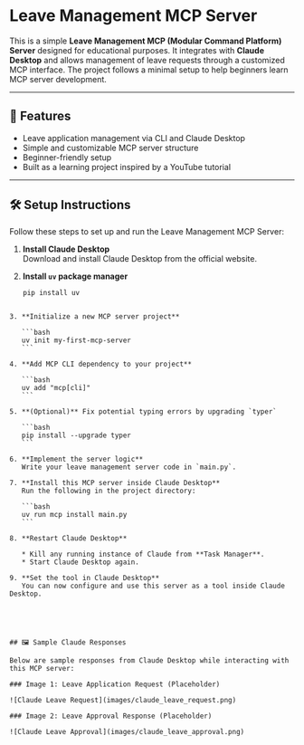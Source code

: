 # Leave Management MCP Server

This is a simple **Leave Management MCP (Modular Command Platform) Server** designed for educational purposes. It integrates with **Claude Desktop** and allows management of leave requests through a customized MCP interface. The project follows a minimal setup to help beginners learn MCP server development.

---

## 🚀 Features

- Leave application management via CLI and Claude Desktop
- Simple and customizable MCP server structure
- Beginner-friendly setup
- Built as a learning project inspired by a YouTube tutorial

---

## 🛠️ Setup Instructions

Follow these steps to set up and run the Leave Management MCP Server:

1. **Install Claude Desktop**  
   Download and install Claude Desktop from the official website.

2. **Install `uv` package manager**  
   ```bash
   pip install uv
````

3. **Initialize a new MCP server project**

   ```bash
   uv init my-first-mcp-server
   ```

4. **Add MCP CLI dependency to your project**

   ```bash
   uv add "mcp[cli]"
   ```

5. **(Optional)** Fix potential typing errors by upgrading `typer`

   ```bash
   pip install --upgrade typer
   ```

6. **Implement the server logic**
   Write your leave management server code in `main.py`.

7. **Install this MCP server inside Claude Desktop**
   Run the following in the project directory:

   ```bash
   uv run mcp install main.py
   ```

8. **Restart Claude Desktop**

   * Kill any running instance of Claude from **Task Manager**.
   * Start Claude Desktop again.

9. **Set the tool in Claude Desktop**
   You can now configure and use this server as a tool inside Claude Desktop.





## 🖼️ Sample Claude Responses

Below are sample responses from Claude Desktop while interacting with this MCP server:

### Image 1: Leave Application Request (Placeholder)

![Claude Leave Request](images/claude_leave_request.png)

### Image 2: Leave Approval Response (Placeholder)

![Claude Leave Approval](images/claude_leave_approval.png)





